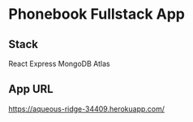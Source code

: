 # Phonebook Fullstack App

## Stack
React 
Express 
MongoDB Atlas 

## App URL
https://aqueous-ridge-34409.herokuapp.com/